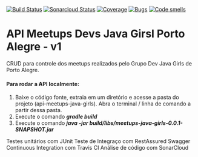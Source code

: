 [![Build Status](https://travis-ci.org/isagiongo/api-meetups-java-girls.svg?branch=master)](https://travis-ci.org/isagiongo/api-meetups-java-girls)
[![Sonarcloud Status](https://sonarcloud.io/api/project_badges/measure?project=isagiongo_api-meetups-java-girls&metric=alert_status)](https://sonarcloud.io/dashboard?id=isagiongo_api-meetups-java-girls)
[![Coverage](https://sonarcloud.io/api/project_badges/measure?project=isagiongo_api-meetups-java-girls&metric=coverage)](https://sonarcloud.io/dashboard?id=isagiongo_api-meetups-java-girls)
[![Bugs](https://sonarcloud.io/api/project_badges/measure?project=isagiongo_api-meetups-java-girls&metric=bugs)](https://sonarcloud.io/dashboard?id=isagiongo_api-meetups-java-girls)
[![Code smells](https://sonarcloud.io/api/project_badges/measure?project=isagiongo_api-meetups-java-girls&metric=code_smells)](https://sonarcloud.io/dashboard?id=isagiongo_api-meetups-java-girls)

# API Meetups Devs Java Girsl Porto Alegre - v1
CRUD para controle dos meetups realizados pelo Grupo Dev Java Girls de Porto Alegre.

#### Para rodar a API localmente:
1. Baixe o código fonte, extraia em um diretório e acesse a pasta do projeto (api-meetups-java-girls). Abra o terminal / linha de comando a partir dessa pasta.
2. Execute o comando **_gradle build_**
3. Execute o comando **_java -jar build/libs/meetups-java-girls-0.0.1-SNAPSHOT.jar_**

Testes unitários com JUnit
Teste de Integraço com RestAssured
Swagger
Continuous Integration com Travis CI
Análise de código com SonarCloud

